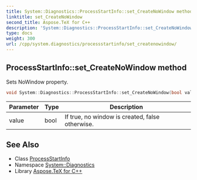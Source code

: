 ```yaml
---
title: System::Diagnostics::ProcessStartInfo::set_CreateNoWindow method
linktitle: set_CreateNoWindow
second_title: Aspose.TeX for C++
description: 'System::Diagnostics::ProcessStartInfo::set_CreateNoWindow method. Sets NoWindow property in C++.'
type: docs
weight: 300
url: /cpp/system.diagnostics/processstartinfo/set_createnowindow/
---
```

## ProcessStartInfo::set_CreateNoWindow method


Sets NoWindow property.

```cpp
void System::Diagnostics::ProcessStartInfo::set_CreateNoWindow(bool value)
```


| Parameter | Type | Description |
| --- | --- | --- |
| value | bool | If true, no window is created, false otherwise. |

## See Also

* Class [ProcessStartInfo](../)
* Namespace [System::Diagnostics](../../)
* Library [Aspose.TeX for C++](../../../)
